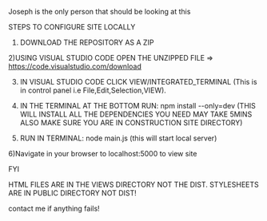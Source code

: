 Joseph is the only person that should be looking at this

STEPS TO CONFIGURE SITE LOCALLY

1) DOWNLOAD THE REPOSITORY AS A ZIP

2)USING VISUAL STUDIO CODE OPEN THE UNZIPPED FILE 
=> https://code.visualstudio.com/download 

3) IN VISUAL STUDIO CODE CLICK VIEW/INTEGRATED_TERMINAL (This is in control panel i.e File,Edit,Selection,VIEW).

4) IN THE TERMINAL AT THE BOTTOM RUN: npm install --only=dev
(THIS WILL INSTALL ALL THE DEPENDENCIES YOU NEED MAY TAKE 5MINS ALSO MAKE SURE YOU ARE IN CONSTRUCTION SITE DIRECTORY)

5) RUN IN TERMINAL: node main.js
(this will start local server)

6)Navigate in your browser to localhost:5000 to view site

FYI

HTML FILES ARE IN THE VIEWS DIRECTORY NOT THE DIST.
STYLESHEETS ARE IN PUBLIC DIRECTORY NOT DIST!




contact me if anything fails!